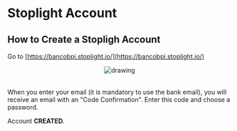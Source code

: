 # Stoplight Account

## How to Create a Stopligh Account

Go to [https://bancobpi.stoplight.io/](https://bancobpi.stoplight.io/)

<table>
  <p align="center">
    <img src="https://stoplight.io/api/v1/projects/cHJqOjY2NDEz/images/f9CH2yUHPVk" alt="drawing" focus="false"/>
  </p>
</table>

When you enter your email (it is mandatory to use the bank email), you will receive an email with an "Code Confirmation". Enter this code and choose a password.

Account **CREATED**.